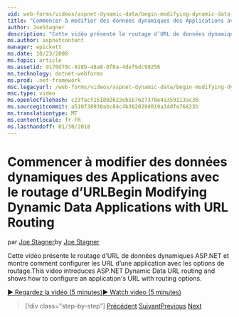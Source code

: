 ```yaml
---
uid: web-forms/videos/aspnet-dynamic-data/begin-modifying-dynamic-data-applications-with-url-routing
title: "Commencer à modifier des données dynamiques des Applications avec le routage d’URL | Documents Microsoft"
author: JoeStagner
description: "Cette vidéo présente le routage d’URL de données dynamiques ASP.NET et montre comment configurer les URL d’une application avec les options de routage."
ms.author: aspnetcontent
manager: wpickett
ms.date: 10/23/2008
ms.topic: article
ms.assetid: 9170d70c-928b-48a8-8f0a-4def9dc99256
ms.technology: dotnet-webforms
ms.prod: .net-framework
msc.legacyurl: /web-forms/videos/aspnet-dynamic-data/begin-modifying-dynamic-data-applications-with-url-routing
msc.type: video
ms.openlocfilehash: c23facf151802622eb1b7627378e4a359113ac36
ms.sourcegitcommit: a510f38930abc84c4b302029d019a34dfe76823b
ms.translationtype: MT
ms.contentlocale: fr-FR
ms.lasthandoff: 01/30/2018
---
```

<a name="begin-modifying-dynamic-data-applications-with-url-routing"></a><span data-ttu-id="4fefd-103">Commencer à modifier des données dynamiques des Applications avec le routage d’URL</span><span class="sxs-lookup"><span data-stu-id="4fefd-103">Begin Modifying Dynamic Data Applications with URL Routing</span></span>
====================
<span data-ttu-id="4fefd-104">par [Joe Stagner](https://github.com/JoeStagner)</span><span class="sxs-lookup"><span data-stu-id="4fefd-104">by [Joe Stagner](https://github.com/JoeStagner)</span></span>

<span data-ttu-id="4fefd-105">Cette vidéo présente le routage d’URL de données dynamiques ASP.NET et montre comment configurer les URL d’une application avec les options de routage.</span><span class="sxs-lookup"><span data-stu-id="4fefd-105">This video introduces ASP.NET Dynamic Data URL routing and shows how to configure an application's URL with routing options.</span></span>

[<span data-ttu-id="4fefd-106">&#9654; Regardez la vidéo (5 minutes)</span><span class="sxs-lookup"><span data-stu-id="4fefd-106">&#9654; Watch video (5 minutes)</span></span>](https://channel9.msdn.com/Blogs/ASP-NET-Site-Videos/begin-modifying-dynamic-data-applications-with-url-routing)

>[!div class="step-by-step"]
<span data-ttu-id="4fefd-107">[Précédent](begin-editing-the-templates-in-aspnet-dynamic-data-applications.md)
[Suivant](enable-in-line-editing-in-aspnet-dynamic-data-applications.md)</span><span class="sxs-lookup"><span data-stu-id="4fefd-107">[Previous](begin-editing-the-templates-in-aspnet-dynamic-data-applications.md)
[Next](enable-in-line-editing-in-aspnet-dynamic-data-applications.md)</span></span>
